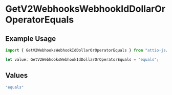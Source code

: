 # GetV2WebhooksWebhookIdDollarOrOperatorEquals

## Example Usage

```typescript
import { GetV2WebhooksWebhookIdDollarOrOperatorEquals } from "attio-js/models/operations/getv2webhookswebhookid.js";

let value: GetV2WebhooksWebhookIdDollarOrOperatorEquals = "equals";
```

## Values

```typescript
"equals"
```